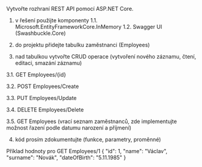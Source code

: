 Vytvořte rozhraní REST API pomocí ASP.NET Core. 
1. v řešení použijte komponenty
1.1. Microsoft.EntityFrameworkCore.InMemory
1.2. Swagger UI (Swashbuckle.Core)

2. do projektu přidejte tabulku zaměstnanci (Employees)

3. nad tabulkou vytvořte CRUD operace (vytvoření nového záznamu, čtení, editaci, smazání záznamu)

3.1. GET Employees/{id}

3.2. POST Employees/Create

3.3. PUT Employees/Update

3.4. DELETE Employees/Delete

3.5. GET Employees (vrací seznam zaměstnanců, zde implementujte možnost řazení podle datumu narození a příjmení)

4. kód prosím zdokumentujte (funkce, parametry, proměnné)

Příklad hodnoty pro GET Employees/1
{
  "id": 1,
  "name": "Václav",
  "surname": "Novák",
  "dateOfBirth": "5.11.1985"
}
